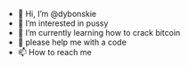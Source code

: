 - 👋 Hi, I’m @dybonskie
- 👀 I’m interested in pussy
- 🌱 I’m currently learning how to crack bitcoin
- 💞️ please help me with a code 
- 📫 How to reach me 

<!---
dybonskie/dybonskie is a ✨ special ✨ repository because its `README.md` (this file) appears on your GitHub profile.
You can click the Preview link to take a look at your changes.
--->
